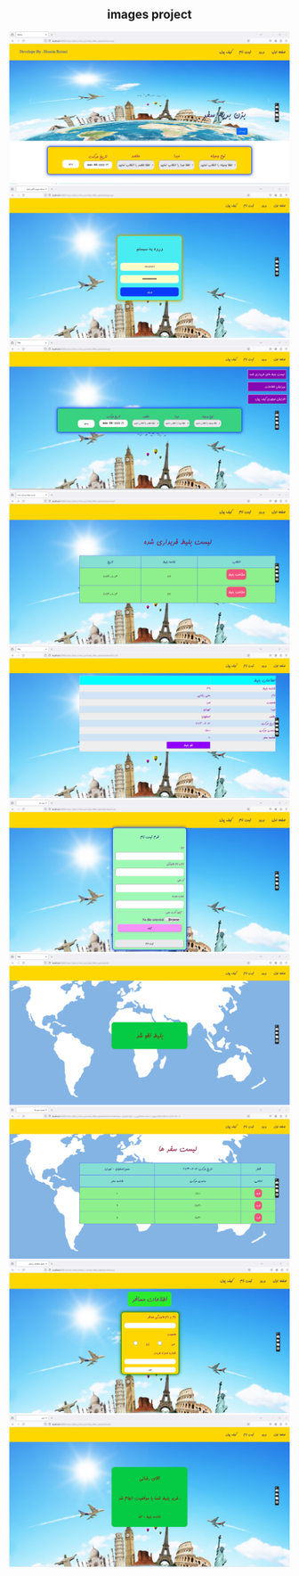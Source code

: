 <h2 align="center">images project</h2>
<div>
  <img src="https://github.com/HoseinRezaeeM/Travel-ticket-online-purchase-system/blob/master/image-site/05.01.2024_13.48.11_REC.png">
  <img src="https://github.com/HoseinRezaeeM/Travel-ticket-online-purchase-system/blob/master/image-site/03.01.2024_14.19.10_REC.png">
  <img src="https://github.com/HoseinRezaeeM/Travel-ticket-online-purchase-system/blob/master/image-site/03.01.2024_14.19.29_REC.png">
<img src="https://github.com/HoseinRezaeeM/Travel-ticket-online-purchase-system/blob/master/image-site/04.01.2024_15.57.59_REC.png">
<img src="https://github.com/HoseinRezaeeM/Travel-ticket-online-purchase-system/blob/master/image-site/03.01.2024_14.20.06_REC.png">
   <img src="https://github.com/HoseinRezaeeM/Travel-ticket-online-purchase-system/blob/master/image-site/04.01.2024_13.00.30_REC.png">
<img src="https://github.com/HoseinRezaeeM/Travel-ticket-online-purchase-system/blob/master/image-site/03.01.2024_14.20.22_REC.png">
<img src="https://github.com/HoseinRezaeeM/Travel-ticket-online-purchase-system/blob/master/image-site/03.01.2024_14.22.17_REC.png">
<img src="https://github.com/HoseinRezaeeM/Travel-ticket-online-purchase-system/blob/master/image-site/04.01.2024_10.40.22_REC.png">
<img src="https://github.com/HoseinRezaeeM/Travel-ticket-online-purchase-system/blob/master/image-site/03.01.2024_14.23.31_REC.png">
 
</div>
